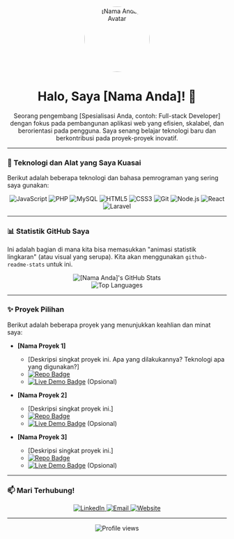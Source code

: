 <div align="center">
  <img src="https://avatars.githubusercontent.com/u/YOUR_GITHUB_ID?v=4" width="150px;" alt="[Nama Anda] Avatar" style="border-radius:50%;"/>
  <h1>Halo, Saya [Nama Anda]! 👋</h1>
  <p>Seorang pengembang [Spesialisasi Anda, contoh: Full-stack Developer] dengan fokus pada pembangunan aplikasi web yang efisien, skalabel, dan berorientasi pada pengguna. Saya senang belajar teknologi baru dan berkontribusi pada proyek-proyek inovatif.</p>
</div>

---

### 🚀 Teknologi dan Alat yang Saya Kuasai

Berikut adalah beberapa teknologi dan bahasa pemrograman yang sering saya gunakan:

<p align="center">
  <img src="https://img.shields.io/badge/JavaScript-F7DF1E?style=for-the-badge&logo=javascript&logoColor=black" alt="JavaScript"/>
  <img src="https://img.shields.io/badge/PHP-777BB4?style=for-the-badge&logo=php&logoColor=white" alt="PHP"/>
  <img src="https://img.shields.io/badge/MySQL-4479A1?style=for-the-badge&logo=mysql&logoColor=white" alt="MySQL"/>
  <img src="https://img.shields.io/badge/HTML5-E34F26?style=for-the-badge&logo=html5&logoColor=white" alt="HTML5"/>
  <img src="https://img.shields.io/badge/CSS3-1572B6?style=for-the-badge&logo=css3&logoColor=white" alt="CSS3"/>
  <img src="https://img.shields.io/badge/Git-F05032?style=for-the-badge&logo=git&logoColor=white" alt="Git"/>
  <img src="https://img.shields.io/badge/Node.js-339933?style=for-the-badge&logo=node.js&logoColor=white" alt="Node.js"/>
  <img src="https://img.shields.io/badge/React-61DAFB?style=for-the-badge&logo=react&logoColor=black" alt="React"/>
  <img src="https://img.shields.io/badge/Laravel-FF2D20?style=for-the-badge&logo=laravel&logoColor=white" alt="Laravel"/>
  </p>

---

### 📊 Statistik GitHub Saya

Ini adalah bagian di mana kita bisa memasukkan "animasi statistik lingkaran" (atau visual yang serupa). Kita akan menggunakan `github-readme-stats` untuk ini.

<p align="center">
  <img src="https://github-readme-stats.vercel.app/api?username=**USERNAME_GITHUB_ANDA**&show_icons=true&theme=radical&include_all_commits=true&count_private=true" alt="[Nama Anda]'s GitHub Stats"/>
  <br/>
  <img src="https://github-readme-stats.vercel.app/api/top-langs/?username=**USERNAME_GITHUB_ANDA**&layout=compact&theme=radical" alt="Top Languages"/>
  <br/>
  </p>

---

### ✨ Proyek Pilihan

Berikut adalah beberapa proyek yang menunjukkan keahlian dan minat saya:

* **[Nama Proyek 1]**
    * [Deskripsi singkat proyek ini. Apa yang dilakukannya? Teknologi apa yang digunakan?]
    * [![Repo Badge](https://img.shields.io/badge/GitHub-Repo-100000?style=for-the-badge&logo=github&logoColor=white)](https://github.com/USERNAME_GITHUB_ANDA/nama-repo-1)
    * [![Live Demo Badge](https://img.shields.io/badge/Live--Demo-blue?style=for-the-badge&logo=vercel&logoColor=white)](Link_ke_Demo_Proyek_1) (Opsional)

* **[Nama Proyek 2]**
    * [Deskripsi singkat proyek ini.]
    * [![Repo Badge](https://img.shields.io/badge/GitHub-Repo-100000?style=for-the-badge&logo=github&logoColor=white)](https://github.com/USERNAME_GITHUB_ANDA/nama-repo-2)
    * [![Live Demo Badge](https://img.shields.io/badge/Live--Demo-blue?style=for-the-badge&logo=netlify&logoColor=white)](Link_ke_Demo_Proyek_2) (Opsional)

* **[Nama Proyek 3]**
    * [Deskripsi singkat proyek ini.]
    * [![Repo Badge](https://img.shields.io/badge/GitHub-Repo-100000?style=for-the-badge&logo=github&logoColor=white)](https://github.com/USERNAME_GITHUB_ANDA/nama-repo-3)
    * [![Live Demo Badge](https://img.shields.io/badge/Live--Demo-blue?style=for-the-badge&logo=firebase&logoColor=white)](Link_ke_Demo_Proyek_3) (Opsional)

---

### 📫 Mari Terhubung!

<p align="center">
  <a href="https://linkedin.com/in/Link_Profil_LinkedIn_Anda" target="_blank">
    <img src="https://img.shields.io/badge/LinkedIn-0077B5?style=for-the-badge&logo=linkedin&logoColor=white" alt="LinkedIn"/>
  </a>
  <a href="mailto:Alamat_Email_Anda" target="_blank">
    <img src="https://img.shields.io/badge/Email-D14836?style=for-the-badge&logo=gmail&logoColor=white" alt="Email"/>
  </a>
  <a href="Link_Website_Pribadi_Anda" target="_blank">
    <img src="https://img.shields.io/badge/Website-100000?style=for-the-badge&logo=netlify&logoColor=white" alt="Website"/>
  </a>
</p>

---

<p align="center">
  <img src="https://komarev.com/ghpvc/?username=USERNAME_GITHUB_ANDA&color=blueviolet" alt="Profile views"/>
</p>
